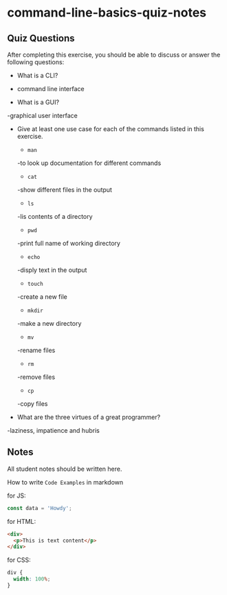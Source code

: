 # command-line-basics-quiz-notes

## Quiz Questions

After completing this exercise, you should be able to discuss or answer the following questions:

- What is a CLI?

- command line interface

- What is a GUI?

-graphical user interface

- Give at least one use case for each of the commands listed in this exercise.

  - `man`

  -to look up documentation for different commands

  - `cat`

  -show different files in the output

  - `ls`

  -lis contents of a directory

  - `pwd`

  -print full name of working directory

  - `echo`

  -disply text in the output

  - `touch`

  -create a new file

  - `mkdir`

  -make a new directory

  - `mv`

  -rename files

  - `rm`

  -remove files

  - `cp`

  -copy files

- What are the three virtues of a great programmer?

-laziness, impatience and hubris

## Notes

All student notes should be written here.

How to write `Code Examples` in markdown

for JS:

```javascript
const data = 'Howdy';
```

for HTML:

```html
<div>
  <p>This is text content</p>
</div>
```

for CSS:

```css
div {
  width: 100%;
}
```
